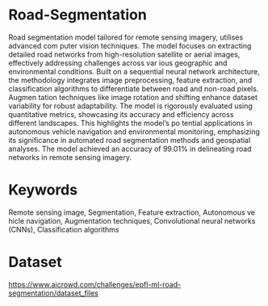 # Road-Segmentation

 Road segmentation model tailored for remote sensing imagery, utilises advanced com
puter vision techniques. The model focuses on extracting detailed road networks from
 high-resolution satellite or aerial images, effectively addressing challenges across var
ious geographic and environmental conditions. Built on a sequential neural network
 architecture, the methodology integrates image preprocessing, feature extraction, and
 classification algorithms to differentiate between road and non-road pixels. Augmen
tation techniques like image rotation and shifting enhance dataset variability for robust
 adaptability. The model is rigorously evaluated using quantitative metrics, showcasing
 its accuracy and efficiency across different landscapes. This highlights the model’s po
tential applications in autonomous vehicle navigation and environmental monitoring,
 emphasizing its significance in automated road segmentation methods and geospatial
 analyses. The model achieved an accuracy of 99.01% in delineating road networks in
 remote sensing imagery.

 # Keywords
Remote sensing image, Segmentation, Feature extraction, Autonomous ve
hicle navigation, Augmentation techniques, Convolutional neural networks (CNNs),
 Classification algorithms

# Dataset
https://www.aicrowd.com/challenges/epfl-ml-road-segmentation/dataset_files

